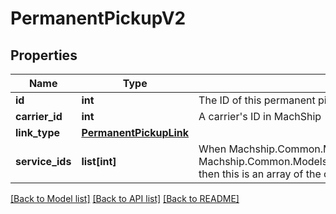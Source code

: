 # PermanentPickupV2

## Properties
Name | Type | Description | Notes
------------ | ------------- | ------------- | -------------
**id** | **int** | The ID of this permanent pickup in MachShip | [optional] 
**carrier_id** | **int** | A carrier&#x27;s ID in MachShip | [optional] 
**link_type** | [**PermanentPickupLink**](PermanentPickupLink.md) |  | [optional] 
**service_ids** | **list[int]** | When Machship.Common.Models.ApiV2Models.CompanyLocations.PermanentPickupV2.LinkType is set to Machship.Common.Models.ApiV2Models.CompanyLocations.PermanentPickupLink.LinkToSpecificServices then this  is an array of the carrier&#x27;s service IDs in MachShip | [optional] 

[[Back to Model list]](../README.md#documentation-for-models) [[Back to API list]](../README.md#documentation-for-api-endpoints) [[Back to README]](../README.md)

